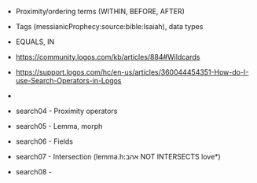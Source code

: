 - Proximity/ordering terms (WITHIN, BEFORE, AFTER)
- Tags (messianicProphecy:source:bible:Isaiah), data types
- EQUALS, IN 
- https://community.logos.com/kb/articles/884#Wildcards
 - https://support.logos.com/hc/en-us/articles/360044454351-How-do-I-use-Search-Operators-in-Logos
 - 

- search04 - Proximity operators
- search05 - Lemma, morph
- search06 - Fields
- search07 - Intersection (lemma.h:אהב  NOT INTERSECTS love*)
- search08 - 